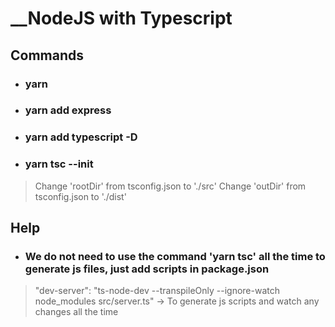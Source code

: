 # __NodeJS with Typescript

## __Commands__

* ### yarn
* ### yarn add express
* ### yarn add typescript -D
* ### yarn tsc --init
> Change 'rootDir' from tsconfig.json to './src'
> Change 'outDir' from tsconfig.json to './dist'

## __Help__

* ### We do not need to use the command 'yarn tsc' all the time to generate js files, just add scripts in package.json
> "dev-server": "ts-node-dev --transpileOnly --ignore-watch node_modules src/server.ts" -> To generate js scripts and watch any changes all the time
